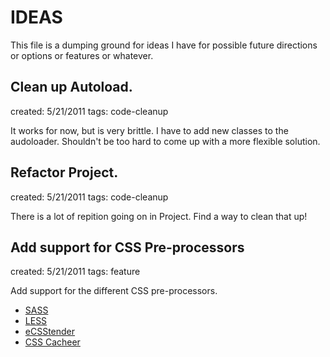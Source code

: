 # IDEAS #

This file is a dumping ground for ideas I have for possible future directions
or options or features or whatever.

## Clean up Autoload. ##

created: 5/21/2011
tags: code-cleanup

It works for now, but is very brittle. I have to add new classes to the
audoloader. Shouldn't be too hard to come up with a more flexible solution.

## Refactor Project. ##

created: 5/21/2011
tags: code-cleanup

There is a lot of repition going on in Project. Find a way to clean that up!


## Add support for CSS Pre-processors ##

created: 5/21/2011
tags: feature

Add support for the different CSS pre-processors.

 *  [SASS](http://sass-lang.com/)
 *  [LESS](http://lesscss.org/)
 *  [eCSStender](http://ecsstender.org/)
 *  [CSS Cacheer](http://www.shauninman.com/archive/2008/05/30/check_out_css_cacheer)


